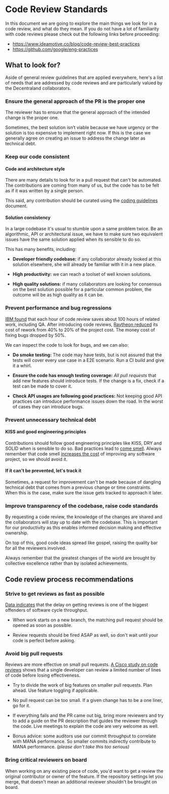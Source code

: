 # Code Review Standards
In this document we are going to explore the main things we look for in a code review, and what do they mean. If you do not have a lot of familiarity with code reviews please check out the following links before proceeding:

* https://www.ideamotive.co/blog/code-review-best-practices
* https://github.com/google/eng-practices

## What to look for?

Aside of general review guidelines that are applied everywhere, here's a list of needs that are addressed by code reviews and are particularly valued by the Decentraland collaborators. 

### Ensure the general approach of the PR is the proper one
The reviewer has to ensure that the general approach of the intended change is the proper one. 

Sometimes, the best solution isn’t viable because we have urgency or the solution is too expensive to implement right now. If this is the case we generally agree on creating an issue to address the change later as technical debt. 

### Keep our code consistent

#### Code and architecture style

There are many details to look for in a pull request that can't be automated. The contributions are coming from many of us, but the code has to be felt as if it was written by a single person. 

This said, any contribution should be curated using the [coding guidelines](style-guidelines.md) document.

#### Solution consistency

In a large codebase it's usual to stumble upon a same problem twice. Be an algorithmic, API or architectural issue, we have to make sure two equivalent issues have the same solution applied when its sensible to do so. 

This has many benefits, including: 

* **Developer friendly codebase:** if any collaborator already looked at this solution elsewhere, she will already be familiar with it in a new place.

* **High productivity:** we can reach a toolset of well known solutions.

* **High quality solutions:** if many collaborators are looking for consensus on the best solution possible for a particular common problem, the outcome will be as high quality as it can be.   


### Prevent performance and bug regressions

[IBM found](http://www.ifsq.org/work-holland-1999.html) that each hour of code review saves about 100 hours of related work, including QA. After introducing code reviews, [Raytheon reduced](http://www.ifsq.org/finding-idd-7.html) its cost of rework from 40% to 20% of the project cost. The money cost of fixing bugs dropped by 50%. 

We can inspect the code to look for bugs, and we can also:

* **Do smoke testing:** The code may have tests, but is not assured that the tests will cover every use case in a E2E scenario. Run a CI build and give it a whirl.

* **Ensure the code has enough testing coverage:** *All pull requests* that add new features should introduce tests. If the change is a fix, check if a test can be made to cover it.

* **Check API usages are following good practices:** Not keeping good API practices can introduce performance issues down the road. In the worst of cases they can introduce bugs.

### Prevent unnecessary technical debt
#### KISS and good engineering principles
Contributions should follow good engineering principles like KISS, DRY and SOLID when is sensible to do so. Bad practices lead to [come smell](https://refactoring.guru/refactoring/smells). Always remember that code smell [increases the cost](https://martinfowler.com/articles/is-quality-worth-cost.html) of improving any software project, so we should avoid it.

#### If it can't be prevented, let's track it
Sometimes, a request for improvement can't be made because of dangling technical debt that comes from a previous change or time constraints. When this is the case, make sure the issue gets tracked to approach it later.

### Improve transparency of the codebase, raise code standards
By requesting a code review, the knowledge of the changes are shared and the collaborators will stay up to date with the codebase. This is important for our productivity as this enables informed decision making and effective ownership. 

On top of this, good code ideas spread like gospel, raising the quality bar for all the reviewers involved.

Always remember that the greatest changes of the world are brought by collective excellence rather than by isolated achievements.

## Code review process recommendations

### Strive to get reviews as fast as possible

[Data indicates](https://codeclimate.com/blog/virtuous-circle-software-delivery/) that the delay on getting reviews is one of the biggest offenders of software cycle throughput.
*  When work starts on a new branch, the matching pull request should be opened as soon as possible.

*  Review requests should be fired ASAP as well, so don't wait until your code is perfect before asking.

### Avoid big pull requests

Reviews are more effective on small pull requests. [A Cisco study on code reviews](https://static1.smartbear.co/support/media/resources/cc/book/code-review-cisco-case-study.pdf) shows that a single developer can review a limited number of lines of code before losing effectiveness.

* Try to divide the work of big features on smaller pull requests. Plan ahead. Use feature toggling if applicable.

* No pull request can be too small. If a given change has to be a one liner, go for it.

* If everything fails and the PR came out big, bring more reviewers and try to add a guide on the PR description that guides the reviewer through the code. Live meetings to explain the code are very welcome as well. 

* Bonus advice: some auditors use our commit throughput to correlate with MANA performance. So smaller commits indirectly contribute to MANA performance. *(please don't take this too serious)*  

### Bring critical reviewers on board

When working on any existing piece of code, you'd want to get a review the original contributor or owner of the feature. If the repository settings let you merge, that doesn't mean an additional reviewer shouldn't be brought on board.